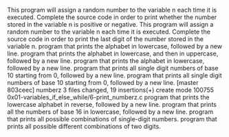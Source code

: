 This program will assign a random number to the variable n each time it is executed. Complete the source code in order to print whether the number stored in the variable n is positive or negative.
This program will assign a random number to the variable n each time it is executed. Complete the source code in order to print the last digit of the number stored in the variable n.
program that prints the alphabet in lowercase, followed by a new line.
program that prints the alphabet in lowercase, and then in uppercase, followed by a new line.
program that prints the alphabet in lowercase, followed by a new line.
program that prints all single digit numbers of base 10 starting from 0, followed by a new line.
program that prints all single digit numbers of base 10 starting from 0, followed by a new line.
[master 803ceec] numberz
 3 files changed, 19 insertions(+)
 create mode 100755 0x01-variables_if_else_while/6-print_numberz.c
program that prints the lowercase alphabet in reverse, followed by a new line.
program that prints all the numbers of base 16 in lowercase, followed by a new line.
program that prints all possible combinations of single-digit numbers.
program that prints all possible different combinations of two digits.
